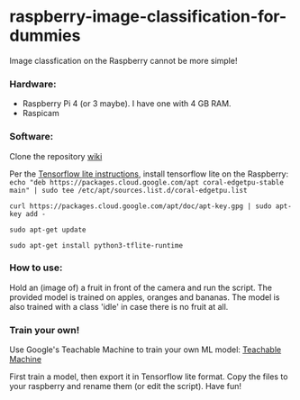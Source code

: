 # raspberry-image-classification-for-dummies

Image classfication on the Raspberry cannot be more simple! 

### Hardware:
- Raspberry Pi 4 (or 3 maybe). I have one with 4 GB RAM. 
- Raspicam

### Software:
Clone the repository
[wiki](https://github.com/MichielBbal/RoboCar/wiki/RoboCar)

Per the [Tensorflow lite instructions](https://www.tensorflow.org/lite/guide/python), install tensorflow lite on the Raspberry:\
`echo "deb https://packages.cloud.google.com/apt coral-edgetpu-stable main" | sudo tee /etc/apt/sources.list.d/coral-edgetpu.list`

`curl https://packages.cloud.google.com/apt/doc/apt-key.gpg | sudo apt-key add -`

`sudo apt-get update`

`sudo apt-get install python3-tflite-runtime`

### How to use:
Hold an (image of) a fruit in front of the camera and run the script.
The provided model is trained on apples, oranges and bananas.
The model is also trained with a class 'idle' in case there is no fruit at all.

### Train your own!
Use Google's Teachable Machine to train your own ML model: [Teachable Machine](https://teachablemachine.withgoogle.com) 

First train a model, then export it in Tensorflow lite format. 
Copy the files to your raspberry and rename them (or edit the script). 
Have fun!
